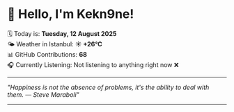 # 👋 Hello, I'm Kekn9ne!

🗓️ Today is: **Tuesday, 12 August 2025**  
🌤️ Weather in Istanbul: **☀️   +26°C**  
📊 GitHub Contributions: **68**  
🎧 Currently Listening: Not listening to anything right now ❌

---

_"Happiness is not the absence of problems, it's the ability to deal with them. — *Steve Maraboli*"_

---
